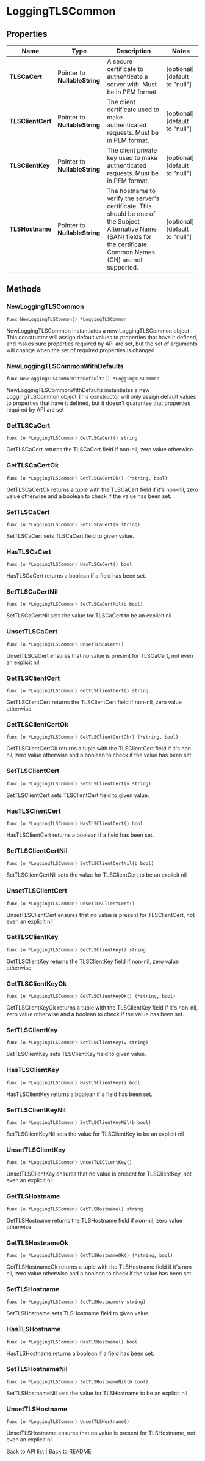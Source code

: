 # LoggingTLSCommon

## Properties

Name | Type | Description | Notes
------------ | ------------- | ------------- | -------------
**TLSCaCert** | Pointer to **NullableString** | A secure certificate to authenticate a server with. Must be in PEM format. | [optional] [default to "null"]
**TLSClientCert** | Pointer to **NullableString** | The client certificate used to make authenticated requests. Must be in PEM format. | [optional] [default to "null"]
**TLSClientKey** | Pointer to **NullableString** | The client private key used to make authenticated requests. Must be in PEM format. | [optional] [default to "null"]
**TLSHostname** | Pointer to **NullableString** | The hostname to verify the server&#39;s certificate. This should be one of the Subject Alternative Name (SAN) fields for the certificate. Common Names (CN) are not supported. | [optional] [default to "null"]

## Methods

### NewLoggingTLSCommon

`func NewLoggingTLSCommon() *LoggingTLSCommon`

NewLoggingTLSCommon instantiates a new LoggingTLSCommon object
This constructor will assign default values to properties that have it defined,
and makes sure properties required by API are set, but the set of arguments
will change when the set of required properties is changed

### NewLoggingTLSCommonWithDefaults

`func NewLoggingTLSCommonWithDefaults() *LoggingTLSCommon`

NewLoggingTLSCommonWithDefaults instantiates a new LoggingTLSCommon object
This constructor will only assign default values to properties that have it defined,
but it doesn't guarantee that properties required by API are set

### GetTLSCaCert

`func (o *LoggingTLSCommon) GetTLSCaCert() string`

GetTLSCaCert returns the TLSCaCert field if non-nil, zero value otherwise.

### GetTLSCaCertOk

`func (o *LoggingTLSCommon) GetTLSCaCertOk() (*string, bool)`

GetTLSCaCertOk returns a tuple with the TLSCaCert field if it's non-nil, zero value otherwise
and a boolean to check if the value has been set.

### SetTLSCaCert

`func (o *LoggingTLSCommon) SetTLSCaCert(v string)`

SetTLSCaCert sets TLSCaCert field to given value.

### HasTLSCaCert

`func (o *LoggingTLSCommon) HasTLSCaCert() bool`

HasTLSCaCert returns a boolean if a field has been set.

### SetTLSCaCertNil

`func (o *LoggingTLSCommon) SetTLSCaCertNil(b bool)`

 SetTLSCaCertNil sets the value for TLSCaCert to be an explicit nil

### UnsetTLSCaCert
`func (o *LoggingTLSCommon) UnsetTLSCaCert()`

UnsetTLSCaCert ensures that no value is present for TLSCaCert, not even an explicit nil
### GetTLSClientCert

`func (o *LoggingTLSCommon) GetTLSClientCert() string`

GetTLSClientCert returns the TLSClientCert field if non-nil, zero value otherwise.

### GetTLSClientCertOk

`func (o *LoggingTLSCommon) GetTLSClientCertOk() (*string, bool)`

GetTLSClientCertOk returns a tuple with the TLSClientCert field if it's non-nil, zero value otherwise
and a boolean to check if the value has been set.

### SetTLSClientCert

`func (o *LoggingTLSCommon) SetTLSClientCert(v string)`

SetTLSClientCert sets TLSClientCert field to given value.

### HasTLSClientCert

`func (o *LoggingTLSCommon) HasTLSClientCert() bool`

HasTLSClientCert returns a boolean if a field has been set.

### SetTLSClientCertNil

`func (o *LoggingTLSCommon) SetTLSClientCertNil(b bool)`

 SetTLSClientCertNil sets the value for TLSClientCert to be an explicit nil

### UnsetTLSClientCert
`func (o *LoggingTLSCommon) UnsetTLSClientCert()`

UnsetTLSClientCert ensures that no value is present for TLSClientCert, not even an explicit nil
### GetTLSClientKey

`func (o *LoggingTLSCommon) GetTLSClientKey() string`

GetTLSClientKey returns the TLSClientKey field if non-nil, zero value otherwise.

### GetTLSClientKeyOk

`func (o *LoggingTLSCommon) GetTLSClientKeyOk() (*string, bool)`

GetTLSClientKeyOk returns a tuple with the TLSClientKey field if it's non-nil, zero value otherwise
and a boolean to check if the value has been set.

### SetTLSClientKey

`func (o *LoggingTLSCommon) SetTLSClientKey(v string)`

SetTLSClientKey sets TLSClientKey field to given value.

### HasTLSClientKey

`func (o *LoggingTLSCommon) HasTLSClientKey() bool`

HasTLSClientKey returns a boolean if a field has been set.

### SetTLSClientKeyNil

`func (o *LoggingTLSCommon) SetTLSClientKeyNil(b bool)`

 SetTLSClientKeyNil sets the value for TLSClientKey to be an explicit nil

### UnsetTLSClientKey
`func (o *LoggingTLSCommon) UnsetTLSClientKey()`

UnsetTLSClientKey ensures that no value is present for TLSClientKey, not even an explicit nil
### GetTLSHostname

`func (o *LoggingTLSCommon) GetTLSHostname() string`

GetTLSHostname returns the TLSHostname field if non-nil, zero value otherwise.

### GetTLSHostnameOk

`func (o *LoggingTLSCommon) GetTLSHostnameOk() (*string, bool)`

GetTLSHostnameOk returns a tuple with the TLSHostname field if it's non-nil, zero value otherwise
and a boolean to check if the value has been set.

### SetTLSHostname

`func (o *LoggingTLSCommon) SetTLSHostname(v string)`

SetTLSHostname sets TLSHostname field to given value.

### HasTLSHostname

`func (o *LoggingTLSCommon) HasTLSHostname() bool`

HasTLSHostname returns a boolean if a field has been set.

### SetTLSHostnameNil

`func (o *LoggingTLSCommon) SetTLSHostnameNil(b bool)`

 SetTLSHostnameNil sets the value for TLSHostname to be an explicit nil

### UnsetTLSHostname
`func (o *LoggingTLSCommon) UnsetTLSHostname()`

UnsetTLSHostname ensures that no value is present for TLSHostname, not even an explicit nil

[Back to API list](../README.md#documentation-for-api-endpoints) | [Back to README](../README.md)
